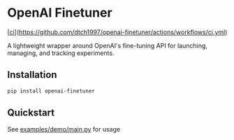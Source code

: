 # OpenAI Finetuner

[[ci](https://github.com/dtch1997/openai-finetuner/actions/workflows/ci.yml/badge.svg?branch=main)](https://github.com/dtch1997/openai-finetuner/actions/workflows/ci.yml)

A lightweight wrapper around OpenAI's fine-tuning API for launching, managing, and tracking experiments.

## Installation

```bash
pip install openai-finetuner
```

## Quickstart

See [examples/demo/main.py](examples/demo/main.py) for usage
